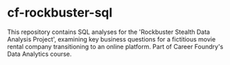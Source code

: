 # cf-rockbuster-sql
This repository contains SQL analyses for the 'Rockbuster Stealth Data Analysis Project', examining key business questions for a fictitious movie rental company transitioning to an online platform. Part of Career Foundry's Data Analytics course.
